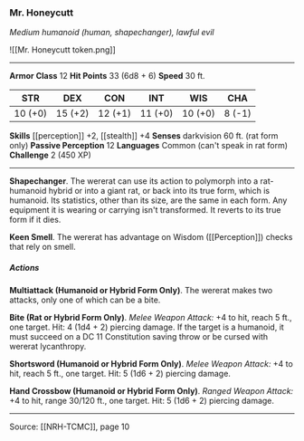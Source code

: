 ### Mr. Honeycutt
_Medium humanoid (human, shapechanger), lawful evil_

![[Mr. Honeycutt token.png]]


---

**Armor Class** 12
**Hit Points** 33 (6d8 + 6)
**Speed** 30 ft.

| STR     | DEX     | CON     | INT     | WIS     | CHA     |
|---------|---------|---------|---------|---------|---------|
| 10 (+0) | 15 (+2) | 12 (+1) | 11 (+0) | 10 (+0) | 8 (-1) |

**Skills** [[perception]] +2, [[stealth]] +4
**Senses** darkvision 60 ft. (rat form only)
**Passive Perception** 12
**Languages** Common (can't speak in rat form)
**Challenge** 2 (450 XP)

---

**Shapechanger**. The wererat can use its action to polymorph into a rat-humanoid hybrid or into a giant rat, or back into its true form, which is humanoid. Its statistics, other than its size, are the same in each form. Any equipment it is wearing or carrying isn't transformed. It reverts to its true form if it dies.

**Keen Smell**. The wererat has advantage on Wisdom ([[Perception]]) checks that rely on smell.

##### Actions
**Multiattack (Humanoid or Hybrid Form Only)**. The wererat makes two attacks, only one of which can be a bite.

**Bite (Rat or Hybrid Form Only)**. _Melee Weapon Attack:_ +4 to hit, reach 5 ft., one target. Hit: 4 (1d4 + 2) piercing damage. If the target is a humanoid, it must succeed on a DC 11 Constitution saving throw or be cursed with wererat lycanthropy.

**Shortsword (Humanoid or Hybrid Form Only)**. _Melee Weapon Attack:_ +4 to hit, reach 5 ft., one target. Hit: 5 (1d6 + 2) piercing damage.

**Hand Crossbow (Humanoid or Hybrid Form Only)**. _Ranged Weapon Attack:_ +4 to hit, range 30/120 ft., one target. Hit: 5 (1d6 + 2) piercing damage.


---

Source: [[NRH-TCMC]], page 10